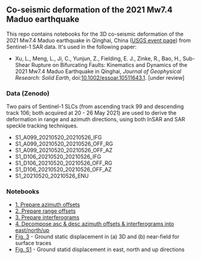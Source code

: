 ## Co-seismic deformation of the 2021 Mw7.4 Maduo earthquake

This repo contains notebooks for the 3D co-seismic deformation of the 2021 Mw7.4 Maduo earthquake in Qinghai, China ([USGS event page](https://earthquake.usgs.gov/earthquakes/eventpage/us7000e54r/executive)) from Sentinel-1 SAR data. It's used in the following paper:

+ Xu, L., Meng, L., Ji, C., Yunjun, Z., Fielding, E. J., Zinke, R., Bao, H., Sub-Shear Rupture on Bifurcating Faults: Kinematics and Dynamics of the 2021 Mw7.4 Maduo Earthquake in Qinghai, _Journal of Geophysical Research: Solid Earth_, doi:[10.1002/essoar.10511643.1](https://doi.org/10.1002/essoar.10511643.1). [under review]

### Data (Zenodo)

Two pairs of Sentinel-1 SLCs (from ascending track 99 and descending track 106; both acquired at 20 - 26 May 2021) are used to derive the deformation in range and azimuth directions, using both InSAR and SAR speckle tracking techniques.

+ S1_A099_20210520_20210526_IFG
+ S1_A099_20210520_20210526_OFF_RG
+ S1_A099_20210520_20210526_OFF_AZ
+ S1_D106_20210520_20210526_IFG
+ S1_D106_20210520_20210526_OFF_RG
+ S1_D106_20210520_20210526_OFF_AZ
+ S1_20210520_20210526_ENU

### Notebooks

+ [1. Prepare azimuth offsets](./1_prep_az_off.ipynb)
+ [2. Prepare range offsets](./2_prep_rg_off.ipynb)
+ [3. Prepare interferograms](./3_prep_ifgram.ipynb)
+ [4. Decompose asc & desc azimuth offsets & interferograms into east/north/up](./4_defo3d.ipynb)
+ [Fig. 3](./5_Fig_3.ipynb) - Ground static displacement in (a) 3D and (b) near-field for surface traces
+ [Fig. S1](./6_Fig_S1.ipynb) - Ground statid displacement in east, north and up directions
